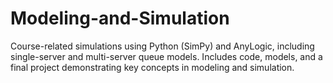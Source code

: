# Modeling-and-Simulation
Course-related simulations using Python (SimPy) and AnyLogic, including single-server and multi-server queue models. Includes code, models, and a final project demonstrating key concepts in modeling and simulation.
